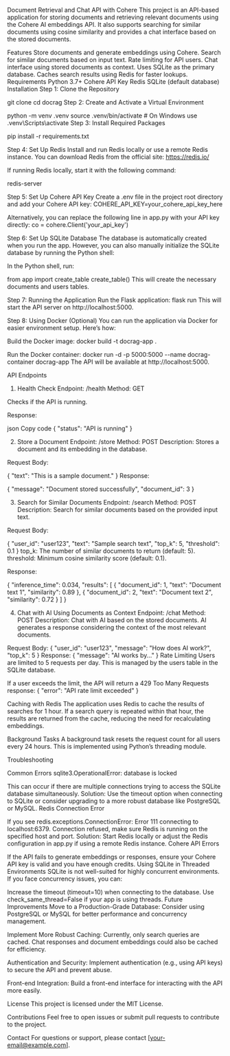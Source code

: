 Document Retrieval and Chat API with Cohere
This project is an API-based application for storing documents and retrieving relevant documents using the Cohere AI embeddings API. It also supports searching for similar documents using cosine similarity and provides a chat interface based on the stored documents.

Features
Store documents and generate embeddings using Cohere.
Search for similar documents based on input text.
Rate limiting for API users.
Chat interface using stored documents as context.
Uses SQLite as the primary database.
Caches search results using Redis for faster lookups.
Requirements
Python 3.7+
Cohere API Key
Redis
SQLite (default database)
Installation
Step 1: Clone the Repository

git clone <repository-url>
cd docrag
Step 2: Create and Activate a Virtual Environment

python -m venv .venv
source .venv/bin/activate  # On Windows use .venv\Scripts\activate
Step 3: Install Required Packages

pip install -r requirements.txt

Step 4: Set Up Redis
Install and run Redis locally or use a remote Redis instance. You can download Redis from the official site: https://redis.io/

If running Redis locally, start it with the following command:

redis-server

Step 5: Set Up Cohere API Key
Create a .env file in the project root directory and add your Cohere API key:
COHERE_API_KEY=your_cohere_api_key_here

Alternatively, you can replace the following line in app.py with your API key directly:
co = cohere.Client('your_api_key')

Step 6: Set Up SQLite Database
The database is automatically created when you run the app. However, you can also manually initialize the SQLite database by running the Python shell:


In the Python shell, run:


from app import create_table
create_table()
This will create the necessary documents and users tables.

Step 7: Running the Application
Run the Flask application:
flask run
This will start the API server on http://localhost:5000.

Step 8: Using Docker (Optional)
You can run the application via Docker for easier environment setup. Here’s how:

Build the Docker image:
docker build -t docrag-app .

Run the Docker container:
docker run -d -p 5000:5000 --name docrag-container docrag-app
The API will be available at http://localhost:5000.

API Endpoints
1. Health Check
Endpoint: /health
Method: GET

Checks if the API is running.

Response:

json
Copy code
{
  "status": "API is running"
}

2. Store a Document
Endpoint: /store
Method: POST
Description: Stores a document and its embedding in the database.

Request Body:


{
  "text": "This is a sample document."
}
Response:


{
  "message": "Document stored successfully",
  "document_id": 3
}

3. Search for Similar Documents
Endpoint: /search
Method: POST
Description: Search for similar documents based on the provided input text.

Request Body:


{
  "user_id": "user123",
  "text": "Sample search text",
  "top_k": 5,
  "threshold": 0.1
}
top_k: The number of similar documents to return (default: 5).
threshold: Minimum cosine similarity score (default: 0.1).

Response:

{
  "inference_time": 0.034,
  "results": [
    {
      "document_id": 1,
      "text": "Document text 1",
      "similarity": 0.89
    },
    {
      "document_id": 2,
      "text": "Document text 2",
      "similarity": 0.72
    }
  ]
}

4. Chat with AI Using Documents as Context
Endpoint: /chat
Method: POST
Description: Chat with AI based on the stored documents. AI generates a response considering the context of the most relevant documents.

Request Body:
{
  "user_id": "user123",
  "message": "How does AI work?",
  "top_k": 5
}
Response:
{
  "message": "AI works by..."
}
Rate Limiting
Users are limited to 5 requests per day. This is managed by the users table in the SQLite database.

If a user exceeds the limit, the API will return a 429 Too Many Requests response:
{
  "error": "API rate limit exceeded"
}

Caching with Redis
The application uses Redis to cache the results of searches for 1 hour. If a search query is repeated within that hour, the results are returned from the cache, reducing the need for recalculating embeddings.

Background Tasks
A background task resets the request count for all users every 24 hours. This is implemented using Python’s threading module.

Troubleshooting

Common Errors
sqlite3.OperationalError: database is locked

This can occur if there are multiple connections trying to access the SQLite database simultaneously.
Solution: Use the timeout option when connecting to SQLite or consider upgrading to a more robust database like PostgreSQL or MySQL.
Redis Connection Error

If you see redis.exceptions.ConnectionError: Error 111 connecting to localhost:6379. Connection refused, make sure Redis is running on the specified host and port.
Solution: Start Redis locally or adjust the Redis configuration in app.py if using a remote Redis instance.
Cohere API Errors

If the API fails to generate embeddings or responses, ensure your Cohere API key is valid and you have enough credits.
Using SQLite in Threaded Environments
SQLite is not well-suited for highly concurrent environments. If you face concurrency issues, you can:

Increase the timeout (timeout=10) when connecting to the database.
Use check_same_thread=False if your app is using threads.
Future Improvements
Move to a Production-Grade Database:
Consider using PostgreSQL or MySQL for better performance and concurrency management.

Implement More Robust Caching:
Currently, only search queries are cached. Chat responses and document embeddings could also be cached for efficiency.

Authentication and Security:
Implement authentication (e.g., using API keys) to secure the API and prevent abuse.

Front-end Integration:
Build a front-end interface for interacting with the API more easily.

License
This project is licensed under the MIT License.

Contributions
Feel free to open issues or submit pull requests to contribute to the project.

Contact
For questions or support, please contact [your-email@example.com].

